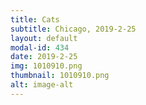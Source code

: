 ```yaml
---
title: Cats
subtitle: Chicago, 2019-2-25
layout: default
modal-id: 434
date: 2019-2-25
img: 1010910.png
thumbnail: 1010910.png
alt: image-alt
---
```

